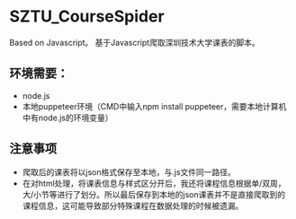 # SZTU_CourseSpider
Based on Javascript。  基于Javascript爬取深圳技术大学课表的脚本。
## 环境需要：  
- node.js
- 本地puppeteer环境（CMD中输入npm install puppeteer，需要本地计算机中有node.js的环境变量）
## 注意事项  
- 爬取后的课表将以json格式保存至本地，与.js文件同一路径。  
- 在对html处理，将课表信息与样式区分开后，我还将课程信息根据单/双周，大/小节等进行了划分。所以最后保存到本地的json课表并不是直接爬取到的课程信息，这可能导致部分特殊课程在数据处理的时候被遗漏。
